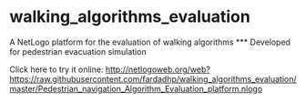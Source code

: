 # walking_algorithms_evaluation
A NetLogo platform for the evaluation of walking algorithms
*** Developed for pedestrian evacuation simulation

Click here to try it online: http://netlogoweb.org/web?https://raw.githubusercontent.com/fardadhp/walking_algorithms_evaluation/master/Pedestrian_navigation_Algorithm_Evaluation_platform.nlogo
